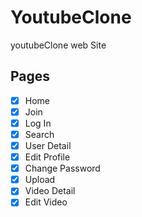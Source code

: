 # YoutubeClone
youtubeClone web Site

## Pages

 - [x] Home
 - [x] Join
 - [x] Log In
 - [x] Search
 - [x] User Detail
 - [x] Edit Profile
 - [x] Change Password
 - [x] Upload
 - [x] Video Detail
 - [x] Edit Video